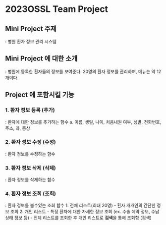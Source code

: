 # 2023OSSL Team Project
## Mini Project 주제
: 병원 환자 정보 관리 시스템

## Mini Project 에 대한 소개
: 병원에 등록한 환자들의 정보를 보여준다. 20명의 환자 정보를 관리하며, 메뉴는 약 12개이다.

## Project 에 포함시킬 기능
### 1. 환자 정보 등록 (추가)
  : 환자에 대한 정보를 추가하는 함수
    a. 이름, 생일, 나이, 처음내원 여부, 성별, 전화번호, 주소, 과, 증상
### 2. 환자 정보 수정 (수정)
  : 환자 정보를 수정하는 함수
### 3. 환자 정보 삭제 (삭제)
  : 환자 정보를 삭제하는 함수
### 4. 환자 정보 조회 (조회)
  : 환자 정보를 볼수있는 조회 함수
    1. 전체 리스트(최대 20명) - 환자 개개인의 간단한 정보 조회
    2. 개인 리스트 - 특정 환자에 대한 자세한 정보 조회 (ex. 수술 예약 정보, 수납 상태 정보 등)
    - 전체 리스트를 조회한 후 개인 리스트로 **검색**을 통해 조회함 (검색)

